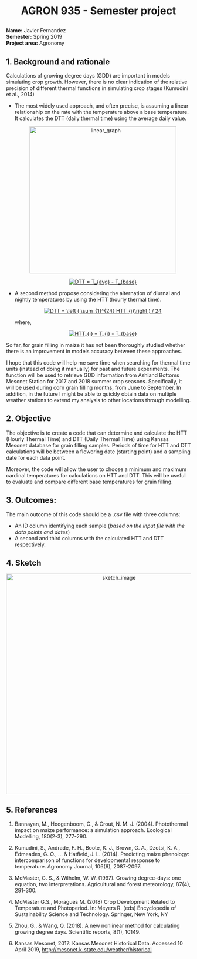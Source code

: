 # <p align="center"> AGRON 935 - Semester project</p>

**Name:** Javier Fernandez <br/>
**Semester:** Spring 2019 <br/>
**Project area:** Agronomy

## 1. Background and rationale

Calculations of growing degree days (GDD) are important in models simulating crop growth. However, there is no clear indication of the relative precision of different thermal functions in simulating crop stages (Kumudini et al., 2014)

- The most widely used approach, and often precise, is assuming a linear relationship on the rate with the temperature above a base temperature. It calculates the DTT (daily thermal time) using the average daily value.

    <p align="center"><img src="https://raw.githubusercontent.com/jafernandez01/project/master/Data/linear_graph.jpg" alt="linear_graph" width="400"/></p>

    <p align="center"><a href="https://www.codecogs.com/eqnedit.php?latex=DTT&space;=&space;T_{avg}&space;-&space;T_{base}" target="_blank"><img src="https://latex.codecogs.com/svg.latex?DTT&space;=&space;T_{avg}&space;-&space;T_{base}" title="DTT = T_{avg} - T_{base}" /></a></p>

- A second method propose considering the alternation of diurnal and nightly temperatures by using the HTT (hourly thermal time). 

    <p align="center"><a href="https://www.codecogs.com/eqnedit.php?latex=DTT&space;=&space;\left&space;(&space;\sum_{1}^{24}&space;HTT_{i}\right&space;)&space;/&space;24" target="_blank"><img src="https://latex.codecogs.com/svg.latex?DTT&space;=&space;\left&space;(&space;\sum_{1}^{24}&space;HTT_{i}\right&space;)&space;/&space;24" title="DTT = \left ( \sum_{1}^{24} HTT_{i}\right ) / 24" /></a></p>

    where,

    <p align="center"><a href="https://www.codecogs.com/eqnedit.php?latex=HTT_{i}&space;=&space;T_{i}&space;-&space;T_{base}" target="_blank"><img src="https://latex.codecogs.com/svg.latex?HTT_{i}&space;=&space;T_{i}&space;-&space;T_{base}" title="HTT_{i} = T_{i} - T_{base}" /></a></p>

So far, for grain filling in maize it has not been thoroughly studied whether there is an improvement in models accuracy between these approaches.

I hope that this code will help me save time when searching for thermal time units (instead of doing it manually) for past and future experiments. The function will be used to retrieve GDD information from Ashland Bottoms Mesonet Station for 2017 and 2018 summer crop seasons. Specifically, it will be used during corn grain filling months, from June to September. In addition, in the future I might be able to quickly obtain data on multiple weather stations to extend my analysis to other locations through modelling.


## 2. Objective

The objective is to create a code that can determine and calculate the HTT (Hourly Thermal Time) and DTT (Daily Thermal Time) using Kansas Mesonet database for grain filling samples. Periods of time for HTT and DTT calculations will be between a flowering date (starting point) and a sampling date for each data point.

Moreover, the code will allow the user to choose a minimum and maximum cardinal temperatures for calculations on HTT and DTT. This will be useful to evaluate and compare different base temperatures for grain filling.

## 3. Outcomes:

The main outcome of this code should be a .csv file with three columns: 
   - An ID column identifying each sample (_based on the input file with the data points and dates_) 
   - A second and third columns with the calculated HTT and DTT respectively.
 
## 4. Sketch
<p align="center"><img src="https://raw.githubusercontent.com/jafernandez01/project/master/Data/project_sketch.jpg" alt="sketch_image" width="600"/></p>

## 5. References

1. Bannayan, M., Hoogenboom, G., & Crout, N. M. J. (2004). Photothermal impact on maize performance: a simulation approach. Ecological Modelling, 180(2-3), 277-290.

2. Kumudini, S., Andrade, F. H., Boote, K. J., Brown, G. A., Dzotsi, K. A., Edmeades, G. O., ... & Hatfield, J. L. (2014). Predicting maize phenology: intercomparison of functions for developmental response to temperature. Agronomy Journal, 106(6), 2087-2097.

3. McMaster, G. S., & Wilhelm, W. W. (1997). Growing degree-days: one equation, two interpretations. Agricultural and forest meteorology, 87(4), 291-300.

4. McMaster G.S., Moragues M. (2018) Crop Development Related to Temperature and Photoperiod. In: Meyers R. (eds) Encyclopedia of Sustainability Science and Technology. Springer, New York, NY

5. Zhou, G., & Wang, Q. (2018). A new nonlinear method for calculating growing degree days. Scientific reports, 8(1), 10149.

6. Kansas Mesonet, 2017: Kansas Mesonet Historical Data. Accessed 10 April 2019, http://mesonet.k-state.edu/weather/historical
